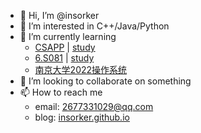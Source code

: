 - 👋 Hi, I’m @insorker
- 👀 I’m interested in C++/Java/Python
- 🌱 I’m currently learning
  - [CSAPP](http://www.cs.cmu.edu/~213/index.html) | [study](https://github.com/insorker/CSAPP)
  - [6.S081](https://pdos.csail.mit.edu/6.828/2020/index.html) | [study](https://github.com/insorker/6.S081)
  - [南京大学2022操作系统](https://space.bilibili.com/202224425/channel/collectiondetail?sid=192498)
- 💞️ I’m looking to collaborate on something
- 📫 How to reach me
  - email: 2677331029@qq.com
  - blog: [insorker.github.io](https://insorker.github.io/)

<!---
insorker/insorker is a ✨ special ✨ repository because its `README.md` (this file) appears on your GitHub profile.
You can click the Preview link to take a look at your changes.
--->
